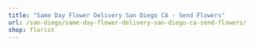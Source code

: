 ```yaml
---
title: "Same Day Flower Delivery San Diego CA - Send Flowers"
url: /san-diego/same-day-flower-delivery-san-diego-ca-send-flowers/
shop: florist
---
```

